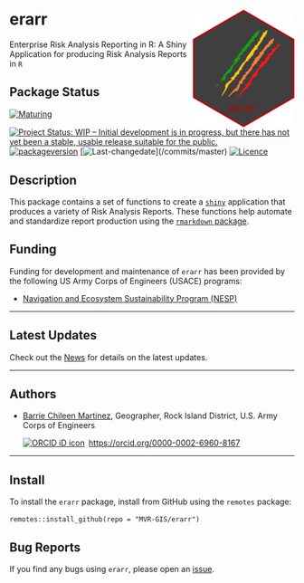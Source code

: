 <!-- README.md is generated from README.Rmd. Please edit that file -->
<!-- rmarkdown::render(input="README.Rmd", output_file = "README.md", output_format = "md_document") -->

# erarr <img src="www/erarr.png" align="right" width="180"/>

Enterprise Risk Analysis Reporting in R: A Shiny Application for
producing Risk Analysis Reports in `R`

## Package Status

[![Maturing](https://img.shields.io/badge/lifecycle-maturing-blue.svg)](https://www.tidyverse.org/lifecycle)
[![Project Status: WIP – Initial development is in progress, but there
has not yet been a stable, usable release suitable for the
public.](https://www.repostatus.org/badges/latest/wip.svg)](https://www.repostatus.org/#wip)
[![packageversion](https://img.shields.io/badge/Package%20version-0.0.1-orange.svg?style=flat-square)](commits/master)
[![Last-changedate](https://img.shields.io/badge/last%20change-%60r%20gsub('-',%20'--',%20Sys.Date())%60-yellowgreen.svg)](/commits/master)
[![Licence](https://img.shields.io/badge/licence-CC0-blue.svg)](http://choosealicense.com/licenses/cc0-1.0/)

## Description

This package contains a set of functions to create a
[`shiny`](https://shiny.posit.co/) application that produces a variety
of Risk Analysis Reports. These functions help automate and standardize
report production using the [`rmarkdown`
package](https://rmarkdown.rstudio.com/lesson-1.html).

## Funding

Funding for development and maintenance of `erarr` has been provided by
the following US Army Corps of Engineers (USACE) programs:

-   [Navigation and Ecosystem Sustainability Program
    (NESP)](https://www.mvr.usace.army.mil/Rock-Island-District/Programs/NESP/)

------------------------------------------------------------------------

## Latest Updates

Check out the [News](news/index.html) for details on the latest updates.

------------------------------------------------------------------------

## Authors

-   [Barrie Chileen
    Martinez](mailto:barrie.v.chileenmartinez@usace.army.mil),
    Geographer, Rock Island District, U.S. Army Corps of Engineers

    <a itemprop="sameAs" content="https://orcid.org/0000-0002-6960-8167" href="https://0000-0002-6960-8167" target="orcid.widget" rel="me noopener noreferrer" style="vertical-align:top;">
    <img src="https://orcid.org/sites/default/files/images/orcid_16x16.png" alt="ORCID iD icon" style="width:1em;margin-right:.5em;"/>https://orcid.org/0000-0002-6960-8167</a>

------------------------------------------------------------------------

## Install

To install the `erarr` package, install from GitHub using the `remotes`
package:

    remotes::install_github(repo = "MVR-GIS/erarr")

## Bug Reports

If you find any bugs using `erarr`, please open an
[issue](https://github.com/MVR-GIS/erarr/issues).
